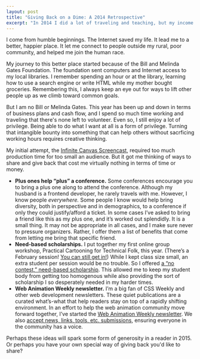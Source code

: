 ```yaml
---
layout: post
title: "Giving Back on a Dime: A 2014 Retrospective"
excerpt: "In 2014 I did a lot of traveling and teaching, but my income was spotty. While I'm privileged to do as I please, I had to think creatively to find ways to share my rather intangible bounty with others."
---
```

I come from humble beginnings. The Internet saved my life. It lead me to a better, happier place. It let me connect to people outside my rural, poor community, and helped me join the human race.

My journey to this better place started because of the Bill and Melinda Gates Foundation. The foundation sent computers and Internet access to my local libraries. I remember spending an hour or at the library, learning how to use a search engine or write HTML while my mother bought groceries. Remembering this, I always keep an eye out for ways to lift other people up as we climb toward common goals.

But I am no Bill or Melinda Gates. This year has been up and down in terms of business plans and cash flow, and I spend so much time working and traveling that there's none left to volunteer. Even so, I still enjoy a lot of privilege. Being able to do what I want at all is a form of privilege. Turning that intangible bounty into something that can help others without sacrficing working hours requires creative thinking.

My initial attempt, the [Infinite Canvas Screencast](http://theinfinitecanvas.com), required too much production time for too small an audience. But it got me thinking of ways to share and give back that cost me virtually nothing in terms of time or money.

* __Plus ones help “plus” a conference.__ Some conferences encourage you to bring a plus one along to attend the conference. Although my husband is a frontend developer, he rarely travels with me. However, I know people _everywhere._ Some people I know would help bring diversity, both in perspective and in demographics, to a conference if only they could justify/afford a ticket. In some cases I’ve asked to bring a friend like this as my plus one, and it’s worked out splendidly. It is a small thing. It may not be appropriate in all cases, and I make sure never to pressure organizers. Rather, I offer them a list of benefits that come from letting me bring that specific friend.
* __Need-based scholarships.__ I put together my first online group workshop, Practical Cartooning for Technical Folk, this year. (There’s a February session! [You can still get in!](http://rachelnabors.com/training/)) While I kept class size small, an extra student per session would be no trouble. So I offered [a “no contest,” need-based scholarship](https://docs.google.com/forms/d/1S1mVTDY08HeiRTij5z_-lflq7m91-kuTSeX650bok9g/viewform?usp=send_form). This allowed me to keep my student body from getting too homogenous while also providing the sort of scholarship I so desperately needed in my harder times.
* __Web Animation Weekly newsletter.__ I’m a big fan of CSS Weekly and other web development newsletters. These quiet publications are a curated what’s-what that help readers stay on top of a rapidly shifting environment. In an effort to help the web animation community move forward together, I’ve started the [Web Animation Weekly newsletter](http://eepurl.com/_Yc_L). We also [accept news, links, tools, etc. submissions](http://goo.gl/forms/lSufQ1D9mF), ensuring everyone in the community has a voice.

Perhaps these ideas will spark some form of generosity in a reader in 2015. Or perhaps you have your own special way of giving back you'd like to share?